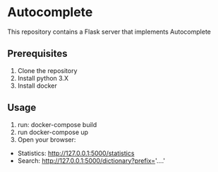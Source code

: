 # Autocomplete

This repository contains a Flask server that implements Autocomplete

## Prerequisites

1. Clone the repository
2. Install python 3.X
3. Install docker

## Usage
1. run: docker-compose build
2. run docker-compose up
3. Open your browser:
  - Statistics:  http://127.0.0.1:5000/statistics
  - Search: http://127.0.0.1:5000/dictionary?prefix='....'

